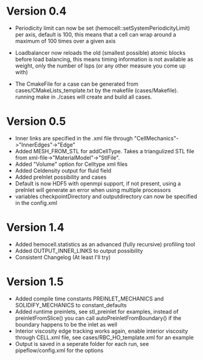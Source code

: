 Version 0.4
===========
- Periodicity limit can now be set (hemocell::setSystemPeriodicityLimit) per
axis, default is 100, this means that a cell can wrap around a maximum of 100
times over a given axis

- Loadbalancer now reloads the old (smallest possible) atomic blocks before load
balancing, this means timing information is not available as weight, only the
number of lsps (or any other measure you come up with)

- The CmakeFile for a case can be generated from cases/CMakeLists_template.txt
by the makefile (cases/Makefile). running make in ./cases will create and build all cases.

Version 0.5
===========

- Inner links are specified in the <CellType>.xml file through
"CellMechanics"->"InnerEdges"->"Edge"
- Added MESH_FROM_STL for addCellType. Takes a triangulized STL file from xml-file->"MaterialModel"->"StlFile".
- Added "Volume" option for Celltype xml files
- Added Celdensity output for fluid field
- Added preInlet possibility and cases
- Default is now HDF5 with openmpi support, if not present, using a preInlet
will generate an error when using multiple processors
- variables checkpointDirectory and outputdirectory can now be specified in the
config.xml

Version 1.4
===========

- Added hemocell.statistics as an advanced (fully recursive) profiling tool
- Added OUTPUT_INNER_LINKS to output possibility
- Consistent Changelog (At least I'll try)

Version 1.5
===========

- Added compile time constants PREINLET_MECHANICS and SOLIDIFY_MECHANICS to
  constant_defaults
- Added runtime preinlets, see stl_preinlet for examples, instead of
  preinletFromSlice() you can call autoPreinletFromBoundary() if the boundary
happens to be the inlet as well
- Interior viscosity edge tracking works again, enable interior viscosity
  through CELL.xml file, see cases/RBC_HO_template.xml for an example
- Output is saved in a seperate folder for each run, see pipeflow/config.xml for
  the options
